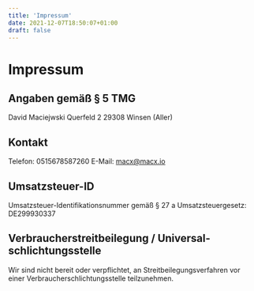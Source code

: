```yaml
---
title: 'Impressum'
date: 2021-12-07T18:50:07+01:00
draft: false
---
```


# Impressum

## Angaben gemäß § 5 TMG

David Maciejwski
Querfeld 2
29308 Winsen (Aller)

## Kontakt

Telefon: 0515678587260
E-Mail: macx@macx.io

## Umsatzsteuer-ID

Umsatzsteuer-Identifikationsnummer gemäß § 27 a Umsatzsteuergesetz:
DE299930337

## Verbraucher­streit­beilegung / Universal­schlichtungs­stelle

Wir sind nicht bereit oder verpflichtet, an Streitbeilegungsverfahren
vor einer Verbraucherschlichtungsstelle teilzunehmen.
